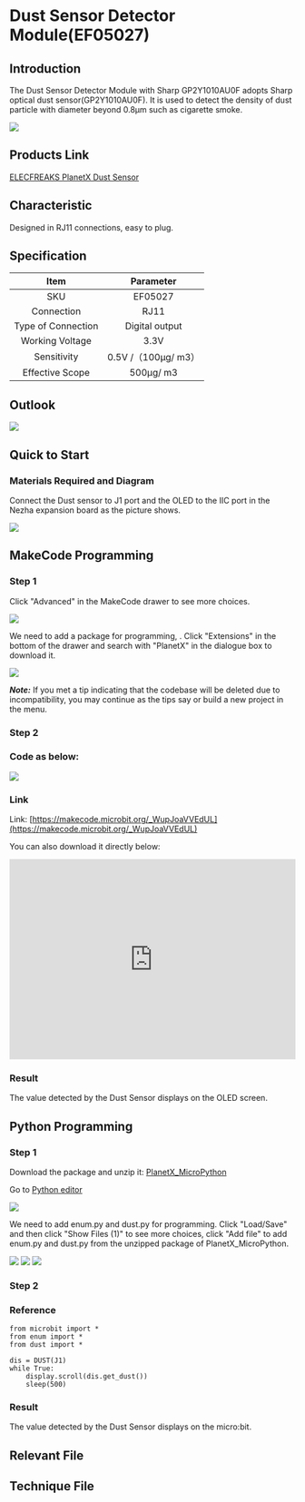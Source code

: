 # Dust Sensor Detector Module(EF05027)

## Introduction

The Dust Sensor Detector Module with Sharp GP2Y1010AU0F adopts Sharp optical dust sensor(GP2Y1010AU0F). It is used to detect the density of dust particle with diameter beyond 0.8μm such as cigarette smoke.

![](./images/05027_01.png)


## Products Link

[ELECFREAKS PlanetX Dust Sensor](https://shop.elecfreaks.com/products/elecfreaks-planetx-dust-sensor?_pos=1&_sid=5b094802e&_ss=r)

## Characteristic


 Designed in RJ11 connections, easy to plug.

## Specification


Item | Parameter 
:-: | :-: 
SKU|EF05027
Connection|RJ11
Type of Connection|Digital output
Working Voltage|3.3V
Sensitivity|0.5V /（100μg/ m3）
Effective Scope|500μg/ m3


## Outlook



![](./images/05027_02.png)

## Quick to Start


### Materials Required and Diagram

 Connect the Dust sensor to J1 port and the OLED to the IIC port in the Nezha expansion board as the picture shows.


![](./images/05027_03.png)

## MakeCode Programming


### Step 1

Click "Advanced" in the MakeCode drawer to see more choices.

![](./images/05001_04.png)

We need to add a package for programming, . Click "Extensions" in the bottom of the drawer and search with "PlanetX" in the dialogue box to download it. 

![](./images/05001_05.png)

***Note:*** If you met a tip indicating that the codebase will be deleted due to incompatibility, you may continue as the tips say or build a new project in the menu. 

### Step 2

### Code as below:

![](./images/05027_06.png)


### Link
Link: [https://makecode.microbit.org/_WupJoaVVEdUL](https://makecode.microbit.org/_WupJoaVVEdUL)

You can also download it directly below:

<div style="position:relative;height:0;padding-bottom:70%;overflow:hidden;"><iframe style="position:absolute;top:0;left:0;width:100%;height:100%;" src="https://makecode.microbit.org/#pub:_WupJoaVVEdUL" frameborder="0" sandbox="allow-popups allow-forms allow-scripts allow-same-origin"></iframe></div>  


### Result
 The value detected by the Dust Sensor displays on the OLED screen.

## Python Programming 


### Step 1

Download the package and unzip it: [PlanetX_MicroPython](https://github.com/lionyhw/PlanetX_MicroPython/archive/master.zip)

Go to  [Python editor](https://python.microbit.org/v/2.0)

![](./images/05001_07.png)

We need to add enum.py and dust.py for programming. Click "Load/Save" and then click "Show Files (1)" to see more choices, click "Add file" to add enum.py and dust.py from the unzipped package of PlanetX_MicroPython. 

![](./images/05001_08.png)
![](./images/05001_09.png)
![](./images/05027_10.png)

### Step 2

### Reference

```
from microbit import *
from enum import *
from dust import *

dis = DUST(J1)
while True:
    display.scroll(dis.get_dust())
    sleep(500)
```


### Result
 The value detected by the Dust Sensor displays on the micro:bit.

## Relevant File


## Technique File

